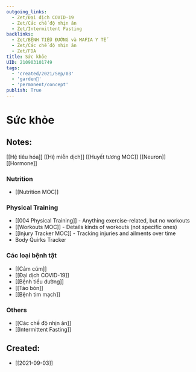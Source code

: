 ```yaml
---
outgoing_links:
  - Zet/Đại dịch COVID-19
  - Zet/Các chế độ nhịn ăn
  - Zet/Intermittent Fasting
backlinks:
  - Zet/BỆNH TIỂU ĐƯỜNG và MAFIA Y TẾ
  - Zet/Các chế độ nhịn ăn
  - Zet/FDA
title: Sức khỏe
UID: 210903101749
tags:
  - 'created/2021/Sep/03'
  - 'garden🏡'
  - 'permanent/concept'
publish: True
---
```

# Sức khỏe

## Notes:

[[Hệ tiêu hóa]]
[[Hệ miễn dịch]]
[[Huyết tương MOC]]
[[Neuron]]
[[Hormone]]

### Nutrition
* [[Nutrition MOC]]

### Physical Training
- [[004 Physical Training]] - Anything exercise-related, but no workouts 
- [[Workouts MOC]] - Details kinds of workouts (not specific ones)
- [[Injury Tracker MOC]] - Tracking injuries and ailments over time
- Body Quirks Tracker

### Các loại bệnh tật
- [[Cảm cúm]]
- [[Đại dịch COVID-19]]
- [[Bệnh tiểu đường]]
- [[Táo bón]]
- [[Bệnh tim mạch]]

### Others
- [[Các chế độ nhịn ăn]]
- [[Intermittent Fasting]]

## Created:
- [[2021-09-03]]
